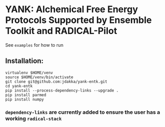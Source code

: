 
# YANK: Alchemical Free Energy Protocols Supported by Ensemble Toolkit and RADICAL-Pilot

See `examples` for how to run

## Installation: 
```
virtualenv $HOME/venv
source $HOME/venv/bin/activate
git clone git@github.com:jdakka/yank-entk.git
cd yank-entk
pip install --process-dependency-links --upgrade . 
pip install parmed
pip install numpy
```
### `dependency-links` are currently added to ensure the user has a working `radical-stack`


